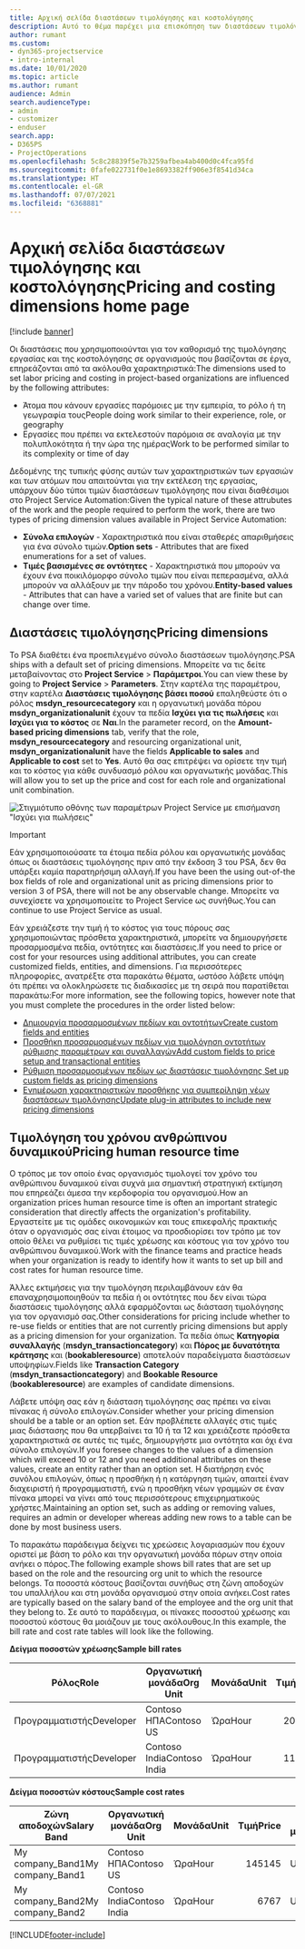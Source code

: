 ```yaml
---
title: Αρχική σελίδα διαστάσεων τιμολόγησης και κοστολόγησης
description: Αυτό το θέμα παρέχει μια επισκόπηση των διαστάσεων τιμολόγησης.
author: rumant
ms.custom:
- dyn365-projectservice
- intro-internal
ms.date: 10/01/2020
ms.topic: article
ms.author: rumant
audience: Admin
search.audienceType:
- admin
- customizer
- enduser
search.app:
- D365PS
- ProjectOperations
ms.openlocfilehash: 5c8c28839f5e7b3259afbea4ab400d0c4fca95fd
ms.sourcegitcommit: 0fafe022731f0e1e8693382ff906e3f8541d34ca
ms.translationtype: HT
ms.contentlocale: el-GR
ms.lasthandoff: 07/07/2021
ms.locfileid: "6368881"
---
```

# <a name="pricing-and-costing-dimensions-home-page"></a><span data-ttu-id="69f0a-103">Αρχική σελίδα διαστάσεων τιμολόγησης και κοστολόγησης</span><span class="sxs-lookup"><span data-stu-id="69f0a-103">Pricing and costing dimensions home page</span></span>

[!include [banner](../includes/psa-now-project-operations.md)]

<span data-ttu-id="69f0a-104">Οι διαστάσεις που χρησιμοποιούνται για τον καθορισμό της τιμολόγησης εργασίας και της κοστολόγησης σε οργανισμούς που βασίζονται σε έργα, επηρεάζονται από τα ακόλουθα χαρακτηριστικά:</span><span class="sxs-lookup"><span data-stu-id="69f0a-104">The dimensions used to set labor pricing and costing in project-based organizations are influenced by the following attributes:</span></span>

- <span data-ttu-id="69f0a-105">Άτομα που κάνουν εργασίες παρόμοιες με την εμπειρία, το ρόλο ή τη γεωγραφία τους</span><span class="sxs-lookup"><span data-stu-id="69f0a-105">People doing work similar to their experience, role, or geography</span></span>
- <span data-ttu-id="69f0a-106">Εργασίες που πρέπει να εκτελεστούν παρόμοια σε αναλογία με την πολυπλοκότητα ή την ώρα της ημέρας</span><span class="sxs-lookup"><span data-stu-id="69f0a-106">Work to be performed similar to its complexity or time of day</span></span>

<span data-ttu-id="69f0a-107">Δεδομένης της τυπικής φύσης αυτών των χαρακτηριστικών των εργασιών και των ατόμων που απαιτούνται για την εκτέλεση της εργασίας, υπάρχουν δύο τύποι τιμών διαστάσεων τιμολόγησης που είναι διαθέσιμοι στο Project Service Automation:</span><span class="sxs-lookup"><span data-stu-id="69f0a-107">Given the typical nature of these attrubutes of the work and the people required to perform the work, there are two types of pricing dimension values available in Project Service Automation:</span></span> 

- <span data-ttu-id="69f0a-108">**Σύνολα επιλογών** - Χαρακτηριστικά που είναι σταθερές απαριθμήσεις για ένα σύνολο τιμών.</span><span class="sxs-lookup"><span data-stu-id="69f0a-108">**Option sets** - Attributes that are fixed enumerations for a set of values.</span></span>
- <span data-ttu-id="69f0a-109">**Τιμές βασισμένες σε οντότητες** - Χαρακτηριστικά που μπορούν να έχουν ένα ποικιλόμορφο σύνολο τιμών που είναι πεπερασμένα, αλλά μπορούν να αλλάξουν με την πάροδο του χρόνου.</span><span class="sxs-lookup"><span data-stu-id="69f0a-109">**Entity-based values** - Attributes that can have a varied set of values that are finite but can change over time.</span></span>

## <a name="pricing-dimensions"></a><span data-ttu-id="69f0a-110">Διαστάσεις τιμολόγησης</span><span class="sxs-lookup"><span data-stu-id="69f0a-110">Pricing dimensions</span></span>

<span data-ttu-id="69f0a-111">Το PSA διαθέτει ένα προεπιλεγμένο σύνολο διαστάσεων τιμολόγησης.</span><span class="sxs-lookup"><span data-stu-id="69f0a-111">PSA ships with a default set of pricing dimensions.</span></span> <span data-ttu-id="69f0a-112">Μπορείτε να τις δείτε μεταβαίνοντας στο **Project Service** > **Παράμετροι**.</span><span class="sxs-lookup"><span data-stu-id="69f0a-112">You can view these by going to **Project Service** > **Parameters**.</span></span> <span data-ttu-id="69f0a-113">Στην καρτέλα της παραμέτρου, στην καρτέλα **Διαστάσεις τιμολόγησης βάσει ποσού** επαληθεύστε ότι ο ρόλος **msdyn_resourcecategory** και η οργανωτική μονάδα πόρου **msdyn_organizationalunit** έχουν τα πεδία **Ισχύει για τις πωλήσεις** και **Ισχύει για το κόστος** σε **Ναι**.</span><span class="sxs-lookup"><span data-stu-id="69f0a-113">In the parameter record, on the **Amount-based pricing dimensions** tab, verify that the role, **msdyn_resourcecategory** and resourcing organizational unit, **msdyn_organizationalunit** have the fields **Applicable to sales** and **Applicable to cost** set to **Yes**.</span></span> <span data-ttu-id="69f0a-114">Αυτό θα σας επιτρέψει να ορίσετε την τιμή και το κόστος για κάθε συνδυασμό ρόλου και οργανωτικής μονάδας.</span><span class="sxs-lookup"><span data-stu-id="69f0a-114">This will allow you to set up the price and cost for each role and organizational unit combination.</span></span>

![Στιγμιότυπο οθόνης των παραμέτρων Project Service με επισήμανση "Ισχύει για πωλήσεις"](media/PS-OOB-parameters.png)

> [!IMPORTANT]
> <span data-ttu-id="69f0a-116">Εάν χρησιμοποιούσατε τα έτοιμα πεδία ρόλου και οργανωτικής μονάδας όπως οι διαστάσεις τιμολόγησης πριν από την έκδοση 3 του PSA, δεν θα υπάρξει καμία παρατηρήσιμη αλλαγή.</span><span class="sxs-lookup"><span data-stu-id="69f0a-116">If you have been the using out-of-the box fields of role and organizational unit as pricing dimensions prior to version 3 of PSA, there will not be any observable change.</span></span> <span data-ttu-id="69f0a-117">Μπορείτε να συνεχίσετε να χρησιμοποιείτε το Project Service ως συνήθως.</span><span class="sxs-lookup"><span data-stu-id="69f0a-117">You can continue to use Project Service as usual.</span></span> 

<span data-ttu-id="69f0a-118">Εάν χρειάζεστε την τιμή ή το κόστος για τους πόρους σας χρησιμοποιώντας πρόσθετα χαρακτηριστικά, μπορείτε να δημιουργήσετε προσαρμοσμένα πεδία, οντότητες και διαστάσεις.</span><span class="sxs-lookup"><span data-stu-id="69f0a-118">If you need to price or cost for your resources using additional attributes, you can create customized fields, entities, and dimensions.</span></span> <span data-ttu-id="69f0a-119">Για περισσότερες πληροφορίες, ανατρέξτε στα παρακάτω θέματα, ωστόσο λάβετε υπόψη ότι πρέπει να ολοκληρώσετε τις διαδικασίες με τη σειρά που παρατίθεται παρακάτω:</span><span class="sxs-lookup"><span data-stu-id="69f0a-119">For more information, see the following topics, however note that you must complete the procedures in the order listed below:</span></span>

- [<span data-ttu-id="69f0a-120">Δημιουργία προσαρμοσμένων πεδίων και οντοτήτων</span><span class="sxs-lookup"><span data-stu-id="69f0a-120">Create custom fields and entities</span></span>](create-custom-fields-entities.md)
- [<span data-ttu-id="69f0a-121">Προσθήκη προσαρμοσμένων πεδίων για τιμολόγηση οντοτήτων ρύθμισης παραμέτρων και συναλλαγών</span><span class="sxs-lookup"><span data-stu-id="69f0a-121">Add custom fields to price setup and transactional entities</span></span>](field-references.md)
- [<span data-ttu-id="69f0a-122">Ρύθμιση προσαρμοσμένων πεδίων ως διαστάσεις τιμολόγησης </span><span class="sxs-lookup"><span data-stu-id="69f0a-122">Set up custom fields as pricing dimensions</span></span>](set-up-pricing-dimensions.md)
- [<span data-ttu-id="69f0a-123">Ενημέρωση χαρακτηριστικών προσθήκης για συμπερίληψη νέων διαστάσεων τιμολόγησης</span><span class="sxs-lookup"><span data-stu-id="69f0a-123">Update plug-in attributes to include new pricing dimensions</span></span>](update-plug-in-attributes.md)

## <a name="pricing-human-resource-time"></a><span data-ttu-id="69f0a-124">Τιμολόγηση του χρόνου ανθρώπινου δυναμικού</span><span class="sxs-lookup"><span data-stu-id="69f0a-124">Pricing human resource time</span></span>
<span data-ttu-id="69f0a-125">Ο τρόπος με τον οποίο ένας οργανισμός τιμολογεί τον χρόνο του ανθρώπινου δυναμικού είναι συχνά μια σημαντική στρατηγική εκτίμηση που επηρεάζει άμεσα την κερδοφορία του οργανισμού.</span><span class="sxs-lookup"><span data-stu-id="69f0a-125">How an organization prices human resource time is often an important strategic consideration that directly affects the organization's profitability.</span></span> <span data-ttu-id="69f0a-126">Εργαστείτε με τις ομάδες οικονομικών και τους επικεφαλής πρακτικής όταν ο οργανισμός σας είναι έτοιμος να προσδιορίσει τον τρόπο με τον οποίο θέλει να ρυθμίσει τις τιμές χρέωσης και κόστους για τον χρόνο του ανθρώπινου δυναμικού.</span><span class="sxs-lookup"><span data-stu-id="69f0a-126">Work with the finance teams and practice heads when your organization is ready to identify how it wants to set up bill and cost rates for human resource time.</span></span>

<span data-ttu-id="69f0a-127">Άλλες εκτιμήσεις για την τιμολόγηση περιλαμβάνουν εάν θα επαναχρησιμοποιηθούν τα πεδία ή οι οντότητες που δεν είναι τώρα διαστάσεις τιμολόγησης αλλά εφαρμόζονται ως διάσταση τιμολόγησης για τον οργανισμό σας.</span><span class="sxs-lookup"><span data-stu-id="69f0a-127">Other considerations for pricing include whether to re-use fields or entities that are not currently pricing dimensions but apply as a pricing dimension for your organization.</span></span> <span data-ttu-id="69f0a-128">Τα πεδία όπως **Κατηγορία συναλλαγής** (**msdyn_transactioncategory**) και **Πόρος με δυνατότητα κράτησης** και (**bookableresource**) αποτελούν παραδείγματα διαστάσεων υποψηφίων.</span><span class="sxs-lookup"><span data-stu-id="69f0a-128">Fields like **Transaction Category** (**msdyn_transactioncategory**) and **Bookable Resource** (**bookableresource**) are examples of candidate dimensions.</span></span> 

<span data-ttu-id="69f0a-129">Λάβετε υπόψη σας εάν η διάσταση τιμολόγησης σας πρέπει να είναι πίνακας ή σύνολο επιλογών.</span><span class="sxs-lookup"><span data-stu-id="69f0a-129">Consider whether your pricing dimension should be a table or an option set.</span></span> <span data-ttu-id="69f0a-130">Εάν προβλέπετε αλλαγές στις τιμές μιας διάστασης που θα υπερβαίνει τα 10 ή τα 12 και χρειάζεστε πρόσθετα χαρακτηριστικά σε αυτές τις τιμές, δημιουργήστε μια οντότητα και όχι ένα σύνολο επιλογών.</span><span class="sxs-lookup"><span data-stu-id="69f0a-130">If you foresee changes to the values of a dimension which will exceed 10 or 12 and you need additional attributes on these values, create an entity rather than an option set.</span></span> <span data-ttu-id="69f0a-131">Η διατήρηση ενός συνόλου επιλογών, όπως η προσθήκη ή η κατάργηση τιμών, απαιτεί έναν διαχειριστή ή προγραμματιστή, ενώ η προσθήκη νέων γραμμών σε έναν πίνακα μπορεί να γίνει από τους περισσότερους επιχειρηματικούς χρήστες.</span><span class="sxs-lookup"><span data-stu-id="69f0a-131">Maintaining an option set, such as adding or removing values, requires an admin or developer whereas adding new rows to a table can be done by most business users.</span></span>

<span data-ttu-id="69f0a-132">Το παρακάτω παράδειγμα δείχνει τις χρεώσεις λογαριασμών που έχουν οριστεί με βάση το ρόλο και την οργανωτική μονάδα πόρων στην οποία ανήκει ο πόρος.</span><span class="sxs-lookup"><span data-stu-id="69f0a-132">The following example shows bill rates that are set up based on the role and the resourcing org unit to which the resource belongs.</span></span> <span data-ttu-id="69f0a-133">Τα ποσοστά κόστους βασίζονται συνήθως στη ζώνη αποδοχών του υπαλλήλου και στη μονάδα οργανισμού στην οποία ανήκει.</span><span class="sxs-lookup"><span data-stu-id="69f0a-133">Cost rates are typically based on the salary band of the employee and the org unit that they belong to.</span></span> <span data-ttu-id="69f0a-134">Σε αυτό το παράδειγμα, οι πίνακες ποσοστού χρέωσης και ποσοστού κόστους θα μοιάζουν με τους ακόλουθους.</span><span class="sxs-lookup"><span data-stu-id="69f0a-134">In this example, the bill rate and cost rate tables will look like the following.</span></span>

<span data-ttu-id="69f0a-135">**Δείγμα ποσοστών χρέωσης**</span><span class="sxs-lookup"><span data-stu-id="69f0a-135">**Sample bill rates**</span></span>

| <span data-ttu-id="69f0a-136">Ρόλος</span><span class="sxs-lookup"><span data-stu-id="69f0a-136">Role</span></span>        | <span data-ttu-id="69f0a-137">Οργανωτική μονάδα</span><span class="sxs-lookup"><span data-stu-id="69f0a-137">Org Unit</span></span>    |<span data-ttu-id="69f0a-138">Μονάδα</span><span class="sxs-lookup"><span data-stu-id="69f0a-138">Unit</span></span>      |<span data-ttu-id="69f0a-139">Τιμή</span><span class="sxs-lookup"><span data-stu-id="69f0a-139">Price</span></span>      |<span data-ttu-id="69f0a-140">Νομισματική μονάδα</span><span class="sxs-lookup"><span data-stu-id="69f0a-140">Currency</span></span>  |
| ------------|-------------|----------|----------:|----------|
| <span data-ttu-id="69f0a-141">Προγραμματιστής</span><span class="sxs-lookup"><span data-stu-id="69f0a-141">Developer</span></span>   | <span data-ttu-id="69f0a-142">Contoso ΗΠΑ</span><span class="sxs-lookup"><span data-stu-id="69f0a-142">Contoso US</span></span>  |<span data-ttu-id="69f0a-143">Ώρα</span><span class="sxs-lookup"><span data-stu-id="69f0a-143">Hour</span></span> | <span data-ttu-id="69f0a-144">200</span><span class="sxs-lookup"><span data-stu-id="69f0a-144">200</span></span>|<span data-ttu-id="69f0a-145">USD</span><span class="sxs-lookup"><span data-stu-id="69f0a-145">USD</span></span>     |
| <span data-ttu-id="69f0a-146">Προγραμματιστής</span><span class="sxs-lookup"><span data-stu-id="69f0a-146">Developer</span></span>   | <span data-ttu-id="69f0a-147">Contoso India</span><span class="sxs-lookup"><span data-stu-id="69f0a-147">Contoso India</span></span> |<span data-ttu-id="69f0a-148">Ώρα</span><span class="sxs-lookup"><span data-stu-id="69f0a-148">Hour</span></span>|   <span data-ttu-id="69f0a-149">112</span><span class="sxs-lookup"><span data-stu-id="69f0a-149">112</span></span>|<span data-ttu-id="69f0a-150">USD</span><span class="sxs-lookup"><span data-stu-id="69f0a-150">USD</span></span>     |


<span data-ttu-id="69f0a-151">**Δείγμα ποσοστών κόστους**</span><span class="sxs-lookup"><span data-stu-id="69f0a-151">**Sample cost rates**</span></span>

| <span data-ttu-id="69f0a-152">Ζώνη αποδοχών</span><span class="sxs-lookup"><span data-stu-id="69f0a-152">Salary Band</span></span>     | <span data-ttu-id="69f0a-153">Οργανωτική μονάδα</span><span class="sxs-lookup"><span data-stu-id="69f0a-153">Org Unit</span></span>    |<span data-ttu-id="69f0a-154">Μονάδα</span><span class="sxs-lookup"><span data-stu-id="69f0a-154">Unit</span></span>      |<span data-ttu-id="69f0a-155">Τιμή</span><span class="sxs-lookup"><span data-stu-id="69f0a-155">Price</span></span>      |<span data-ttu-id="69f0a-156">Νομισματική μονάδα</span><span class="sxs-lookup"><span data-stu-id="69f0a-156">Currency</span></span>  |
| ----------------|-------------|----------|----------:|----------|
| <span data-ttu-id="69f0a-157">My company_Band1</span><span class="sxs-lookup"><span data-stu-id="69f0a-157">My company_Band1</span></span> | <span data-ttu-id="69f0a-158">Contoso ΗΠΑ</span><span class="sxs-lookup"><span data-stu-id="69f0a-158">Contoso US</span></span>  |<span data-ttu-id="69f0a-159">Ώρα</span><span class="sxs-lookup"><span data-stu-id="69f0a-159">Hour</span></span> | <span data-ttu-id="69f0a-160">145</span><span class="sxs-lookup"><span data-stu-id="69f0a-160">145</span></span>|<span data-ttu-id="69f0a-161">USD</span><span class="sxs-lookup"><span data-stu-id="69f0a-161">USD</span></span>     |
| <span data-ttu-id="69f0a-162">My company_Band2</span><span class="sxs-lookup"><span data-stu-id="69f0a-162">My company_Band2</span></span> | <span data-ttu-id="69f0a-163">Contoso India</span><span class="sxs-lookup"><span data-stu-id="69f0a-163">Contoso India</span></span> |<span data-ttu-id="69f0a-164">Ώρα</span><span class="sxs-lookup"><span data-stu-id="69f0a-164">Hour</span></span>|   <span data-ttu-id="69f0a-165">67</span><span class="sxs-lookup"><span data-stu-id="69f0a-165">67</span></span>|<span data-ttu-id="69f0a-166">USD</span><span class="sxs-lookup"><span data-stu-id="69f0a-166">USD</span></span>     |


[!INCLUDE[footer-include](../includes/footer-banner.md)]